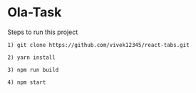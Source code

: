 # Ola-Task
Steps to run this project

`` 1) git clone https://github.com/vivek12345/react-tabs.git ``

`` 2) yarn install ``

`` 3) npm run build ``

`` 4) npm start ``
